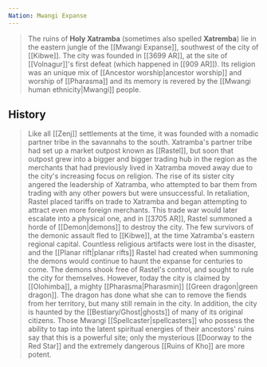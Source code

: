 ```yaml
---
Nation: Mwangi Expanse
---
```


> The ruins of **Holy Xatramba** (sometimes also spelled **Xatremba**) lie in the eastern jungle of the [[Mwangi Expanse]], southwest of the city of [[Kibwe]].
> The city was founded in [[3699 AR]], at the site of [[Volnagur]]'s first defeat (which happened in [[909 AR]]). Its religion was an unique mix of [[Ancestor worship|ancestor worship]] and worship of [[Pharasma]] and its memory is revered by the [[Mwangi human ethnicity|Mwangi]] people.


## History

> Like all [[Zenj]] settlements at the time, it was founded with a nomadic partner tribe in the savannahs to the south. Xatramba's partner tribe had set up a market outpost known as [[Rastel]], but soon that outpost grew into a bigger and bigger trading hub in the region as the merchants that had previously lived in Xatramba moved away due to the city's increasing focus on religion. The rise of its sister city angered the leadership of Xatramba, who attempted to bar them from trading with any other powers but were unsuccessful. In retaliation, Rastel placed tariffs on trade to Xatramba and began attempting to attract even more foreign merchants.
> This trade war would later escalate into a physical one, and in [[3705 AR]], Rastel summoned a horde of [[Demon|demons]] to destroy the city. The few survivors of the demonic assault fled to [[Kibwe]], at the time Xatramba's eastern regional capital. Countless religious artifacts were lost in the disaster, and the [[Planar rift|planar rifts]] Rastel had created when summoning the demons would continue to haunt the expanse for centuries to come.
> The demons shook free of Rastel's control, and sought to rule the city for themselves. However, today the city is claimed by [[Olohimba]], a mighty [[Pharasma|Pharasmin]] [[Green dragon|green dragon]]. The dragon has done what she can to remove the fiends from her territory, but many still remain in the city. In addition, the city is haunted by the [[Bestiary/Ghost|ghosts]] of many of its original citizens.
> Those Mwangi [[Spellcaster|spellcasters]] who possess the ability to tap into the latent spiritual energies of their ancestors' ruins say that this is a powerful site; only the mysterious [[Doorway to the Red Star]] and the extremely dangerous [[Ruins of Kho]] are more potent.








